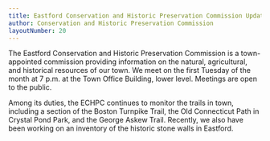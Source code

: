 ```yaml
---
title: Eastford Conservation and Historic Preservation Commission Update
author: Conservation and Historic Preservation Commission
layoutNumber: 20
---
```


The Eastford Conservation and Historic Preservation Commission is a
town-appointed commission providing information on the natural,
agricultural, and historical resources of our town. We meet on the first
Tuesday of the month at 7 p.m. at the Town Office Building, lower level.
Meetings are open to the public.

Among its duties, the ECHPC continues to monitor the trails in town,
including a section of the Boston Turnpike Trail, the Old Connecticut
Path in Crystal Pond Park, and the George Askew Trail. Recently, we also
have been working on an inventory of the historic stone walls in
Eastford.
